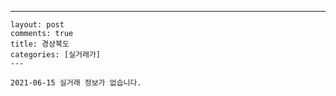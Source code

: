 ---
    layout: post
    comments: true
    title: 경상북도
    categories: [실거래가]
    ---

    2021-06-15 실거래 정보가 없습니다.

    